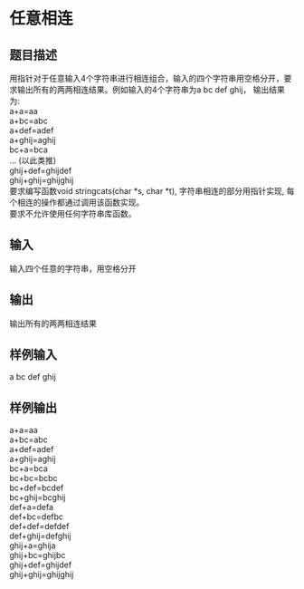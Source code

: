  # 任意相连  
  
 ## 题目描述  
 用指针对于任意输入4个字符串进行相连组合，输入的四个字符串用空格分开，要求输出所有的两两相连结果。例如输入的4个字符串为a bc def ghij， 输出结果为:  
 a+a=aa  
 a+bc=abc  
 a+def=adef  
 a+ghij=aghij  
 bc+a=bca  
 ... (以此类推)  
 ghij+def=ghijdef  
 ghij+ghij=ghijghij  
 要求编写函数void stringcats(char *s, char *t), 字符串相连的部分用指针实现, 每个相连的操作都通过调用该函数实现。  
 要求不允许使用任何字符串库函数。  
   
 ## 输入  
 输入四个任意的字符串，用空格分开  
   
 ## 输出  
 输出所有的两两相连结果  
   
 ## 样例输入  
 a bc def ghij  
 ## 样例输出  
 a+a=aa  
 a+bc=abc  
 a+def=adef  
 a+ghij=aghij  
 bc+a=bca  
 bc+bc=bcbc  
 bc+def=bcdef  
 bc+ghij=bcghij  
 def+a=defa  
 def+bc=defbc  
 def+def=defdef  
 def+ghij=defghij  
 ghij+a=ghija  
 ghij+bc=ghijbc  
 ghij+def=ghijdef  
 ghij+ghij=ghijghij  
   
  
